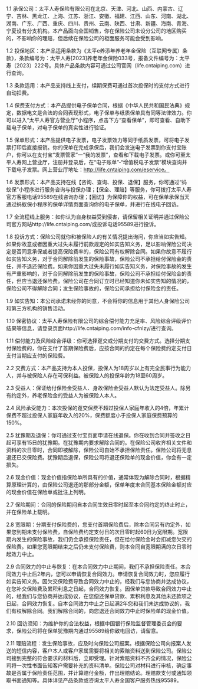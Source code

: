 1.1 承保公司：太平人寿保险有限公司在北京、天津、河北、山西、内蒙古、辽宁、吉林、黑龙江、上海、江苏、浙江、安徽、福建、江西、山东、河南、湖北、湖南、广东、广西、重庆、四川、贵州、云南、陕西、甘肃、新疆、海南、青海、宁夏设有分支机构。本产品面向全国销售，你在保险公司未设分公司的地区购买的，不影响你的理赔，但后续在保险公司的柜面服务可能会受到影响。

1.2 投保地区：本产品适用条款为《太平e养添年养老年金保险（互联网专属）条款》，条款编号为：太平人寿[2023]养老年金保险033号，报备文件编号为：太平寿〔2023〕222号。具体产品条款内容可通过公司官网（life.cntaiping.com）进行查询。

1.3 条款适用：本产品支持线上支付，续期保费可通过首次投保时的支付方式进行自动扣费。

1.4 保费支付方式：本产品提供电子保单合同，根据《中华人民共和国民法典》规定，数据电文是合法的合同表现形式，电子保单与纸质保单具有同等法律效力。你可以进入“太平人寿官方营业厅”小程序，点击下方“查看保单”，即可查看、自助下载电子保单，对电子保单的真实性进行验证。

1.5 保单形式：本产品提供电子发票，电子发票效力等同于纸质发票，可将电子发票打印后直接报销。你的保单在完成承保后，我们会发送电子发票到你支付宝账户，你可以在支付宝“发票管家”一“我的发票”，查看和下载电子发票。或你可至太平人寿网上营业厅，注册并登录后，在“电子账单”-“增值税电子发票”模块查询并下载电子发票。网上营业厅地址：http://life.cntaiping.com/eservice。

1.6 发票形式：本产品支持在线【咨询、查询、投保、退保】服务，你可通过“蚂蚁保”小程序进行服务咨询与投保办理；【保全、理赔】等服务，你可拨打太平人寿官方客服电话95589在线咨询办理；【回访】为保障你的权益，可在保单承保当天通过蚂蚁保小程序的保单详情页面查询你的电子保单，并进行在线电子回访。

1.7 全流程线上服务：如你认为自身权益受到侵害，请保留相关证明并通过保险公司官方网站http://life.cntaiping.com/或投诉电话95589进行投诉。

1.8 投诉方式：保险公司就你和被保险人的有关情况提出询问，你应当如实告知。如果你故意或者因重大过失未履行前款规定的如实告知义务，足以影响保险公司决定是否同意承保或者提高保险费率的，保险公司有权解除合同。如果你故意不履行如实告知义务，对于合同解除前发生的保险事故，保险公司不承担给付保险金的责任，并不退还保险费。如果你因重大过失未履行如实告知义务，对保险事故的发生有严重影响的，对于合同解除前发生的保险事故，保险公司不承担给付保险金的责任，但应当退还保险费。保险公司在合同订立时已经知道你未如实告知的情况的，保险公司不得解除合同；发生保险事故的，保险公司承担给付保险金的责任。

1.9 如实告知：本公司承诺未经你的同意，不会将你的信息用于其他人身保险公司和第三方机构的销售活动。

1.10 保密协议：太平人寿保险有限公司的综合偿付能力充足率、风险综合评级评价结果等信息，请登录页面http://life.cntaiping.com/info-cfnlzy/进行查询。

1.11 偿付能力及风险综合评级：你可选择趸交或分期支付的交费方式。选择分期支付保险费的，你在支付了首期保险费后，应按合同的约定在每个保险费约定支付日支付当期应支付的保险费。

2.2 交费方式：本产品支持为本人投保，投保人为18周岁以上有完全民事行为能力人，并与被保险人存在可保利益。被保险人的投保年龄为18至60周岁。

2.3 受益人：保证给付保险金受益人、身故保险金受益人默认为法定受益人。除另有约定外，养老保险金的受益人为被保险人本人。

2.4 风险承受能力：本次投保的趸交保费不超过投保人家庭年收入的4倍，年累计保费不超过投保人家庭年收入的20%，保费额度小于投保人家庭保费预算的150%。

2.5 犹豫期及退保：你可通过支付宝页面申请在线退保。你在收到合同并签收之日起可享有15日的犹豫期。在犹豫期内要求解除合同的。在保险公司收齐相关文件和资料的次日零时，合同即被解除，保险公司自始不承担保险责任。保险公司将无息退还已交保险费。犹豫期后退保，保险公司将退还保险单的现金价值，你会有一定损失。

2.6 现金价值：现金价值指保险单所具有的价值，通常体现为解除合同时，根据精算原理计算的，由保险公司退还的那部分金额，保单年度末合同基本保险金额对应的现金价值在保险单或批注上列明。

2.7 保险期间：合同的保险期间自本合同生效日零时起至本合同约定的终止时止，并在保险单上载明。

2.8 宽限期：分期支付保险费的，您支付首期保险费后，除本合同另有约定外，如果您到期未支付保险费，自保险费约定支付日的次日零时起60日为宽限期。宽限期内发生的保险事故，我们仍会承担保险责任，但在给付保险金时会扣减您欠交的保险费。如果您宽限期结束之后仍未支付保险费，则本合同自宽限期满的次日零时起效力中止。

2.9 合同效力的中止与恢复：在本合同效力中止期间，我们不承担保险责任。本合同效力中止后2年内，您可以申请恢复合同效力。申请恢复合同效力时，您应履行如实告知义务。因欠交保险费导致合同效力中止的，经我们与您协商并达成协议，在您补交保险费及累积利息之日起，合同效力恢复。因保单贷款导致合同效力中止的，经我们与您协商并达成协议，在您偿还保单贷款、累积利息及其他未还款项之日起，合同效力恢复。自本合同效力中止之日起满2年您和我们未达成协议的，我们有权解除合同。我们解除合同的，向您退还合同效力中止时保险单的现金价值。

2.10 回访须知：为维护你的合法权益，根据中国银行保险监督管理委员会的要求，保险公司将在保单犹豫期内通过95589给你致电回访，请留意。

2.11 理赔流程：发生保险事故，应及时向保险公司报案。根据保险公司向报案人发送的短信内容，客户本人或客户家属需要将相关的索赔资料送到保险公司。保险公司接到完整的符合要求的材料后，立即受理。针对索赔资料不齐全的情况，保险公司将一次性书面告知客户需要补充的资料清单。保险公司对材料进行审核，确定事故是否属于保险责任范围，并计算赔付金额，作出理赔结论。理赔款支付或通知领取书面通知等。具体详见产品条款或咨询太平人寿全国客户服务热线95589。